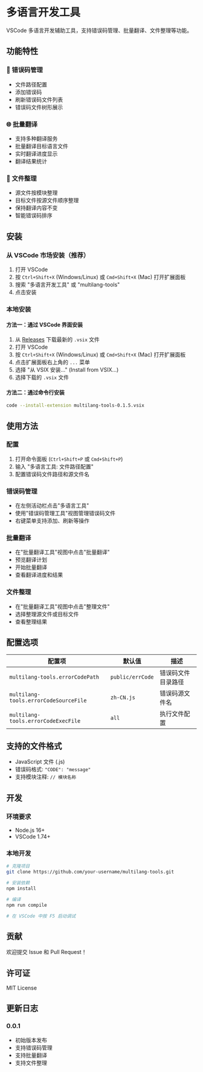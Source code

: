 # 多语言开发工具

VSCode 多语言开发辅助工具，支持错误码管理、批量翻译、文件整理等功能。

## 功能特性

### 🔧 错误码管理

- 文件路径配置
- 添加错误码
- 刷新错误码文件列表
- 错误码文件树形展示

### 🌐 批量翻译

- 支持多种翻译服务
- 批量翻译目标语言文件
- 实时翻译进度显示
- 翻译结果统计

### 📁 文件整理

- 源文件按模块整理
- 目标文件按源文件顺序整理
- 保持翻译内容不变
- 智能错误码排序

## 安装

### 从 VSCode 市场安装（推荐）

1. 打开 VSCode
2. 按 `Ctrl+Shift+X` (Windows/Linux) 或 `Cmd+Shift+X` (Mac) 打开扩展面板
3. 搜索 "多语言开发工具" 或 "multilang-tools"
4. 点击安装

### 本地安装

#### 方法一：通过 VSCode 界面安装

1. 从 [Releases](https://github.com/eneno295/multilang-tools/releases) 下载最新的 `.vsix` 文件
2. 打开 VSCode
3. 按 `Ctrl+Shift+X` (Windows/Linux) 或 `Cmd+Shift+X` (Mac) 打开扩展面板
4. 点击扩展面板右上角的 `...` 菜单
5. 选择 "从 VSIX 安装..." (Install from VSIX...)
6. 选择下载的 `.vsix` 文件

#### 方法二：通过命令行安装

```bash
code --install-extension multilang-tools-0.1.5.vsix
```

## 使用方法

### 配置

1. 打开命令面板 (`Ctrl+Shift+P` 或 `Cmd+Shift+P`)
2. 输入 "多语言工具: 文件路径配置"
3. 配置错误码文件路径和源文件名

### 错误码管理

- 在左侧活动栏点击"多语言工具"
- 使用"错误码管理工具"视图管理错误码文件
- 右键菜单支持添加、刷新等操作

### 批量翻译

- 在"批量翻译工具"视图中点击"批量翻译"
- 预览翻译计划
- 开始批量翻译
- 查看翻译进度和结果

### 文件整理

- 在"批量翻译工具"视图中点击"整理文件"
- 选择整理源文件或目标文件
- 查看整理结果

## 配置选项

| 配置项                                | 默认值           | 描述               |
| ------------------------------------- | ---------------- | ------------------ |
| `multilang-tools.errorCodePath`       | `public/errCode` | 错误码文件目录路径 |
| `multilang-tools.errorCodeSourceFile` | `zh-CN.js`       | 错误码源文件名     |
| `multilang-tools.errorCodeExecFile`   | `all`            | 执行文件配置       |

## 支持的文件格式

- JavaScript 文件 (.js)
- 错误码格式: `"CODE": "message"`
- 支持模块注释: `// 模块名称`

## 开发

### 环境要求

- Node.js 16+
- VSCode 1.74+

### 本地开发

```bash
# 克隆项目
git clone https://github.com/your-username/multilang-tools.git

# 安装依赖
npm install

# 编译
npm run compile

# 在 VSCode 中按 F5 启动调试
```

## 贡献

欢迎提交 Issue 和 Pull Request！

## 许可证

MIT License

## 更新日志

### 0.0.1

- 初始版本发布
- 支持错误码管理
- 支持批量翻译
- 支持文件整理
